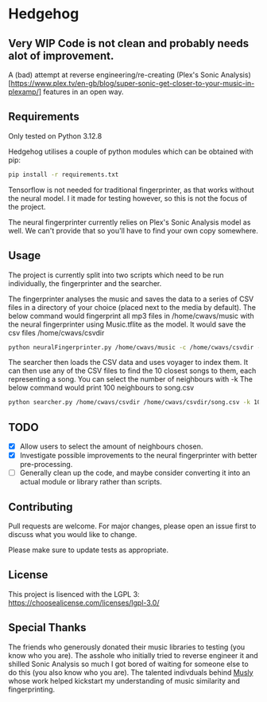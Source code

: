# Hedgehog
## Very WIP Code is not clean and probably needs alot of improvement.

A (bad) attempt at reverse engineering/re-creating (Plex's Sonic Analysis)[https://www.plex.tv/en-gb/blog/super-sonic-get-closer-to-your-music-in-plexamp/] features in an open way.

## Requirements

Only tested on Python 3.12.8

Hedgehog utilises a couple of python modules which can be obtained with pip:

```bash
pip install -r requirements.txt
```

Tensorflow is not needed for traditional fingerprinter, as that works without the neural model. I it made for testing however, so this is not the focus of the project.

The neural fingerprinter currently relies on Plex's Sonic Analysis model as well. We can't provide that so you'll have to find your own copy somewhere.

## Usage

The project is currently split into two scripts which need to be run individually, the fingerprinter and the searcher.

The fingerprinter analyses the music and saves the data to a series of CSV files in a directory of your choice (placed next to the media by default).
The below command would fingerprint all mp3 files in /home/cwavs/music with the neural fingerprinter using Music.tflite as the model. It would save the csv files /home/cwavs/csvdir

```bash
python neuralFingerprinter.py /home/cwavs/music -c /home/cwavs/csvdir -m Music.tflite -f mp3
```

The searcher then loads the CSV data and uses voyager to index them. It can then use any of the CSV files to find the 10 closest songs to them, each representing a song. You can select the number of neighbours with -k
The below command would print 100 neighbours to song.csv

```bash
python searcher.py /home/cwavs/csvdir /home/cwavs/csvdir/song.csv -k 100
```

## TODO

- [X] Allow users to select the amount of neighbours chosen.
- [X] Investigate possible improvements to the neural fingerprinter with better pre-processing.
- [ ] Generally clean up the code, and maybe consider converting it into an actual module or library rather than scripts.

## Contributing

Pull requests are welcome. For major changes, please open an issue first
to discuss what you would like to change.

Please make sure to update tests as appropriate.

## License

This project is lisenced with the LGPL 3: https://choosealicense.com/licenses/lgpl-3.0/

## Special Thanks

The friends who generously donated their music libraries to testing (you know who you are).
The asshole who initially tried to reverse engineer it and shilled Sonic Analysis so much I got bored of waiting for someone else to do this (you also know who you are).
The talented indivduals behind [Musly](https://www.musly.org/) whose work helped kickstart my understanding of music similarity and fingerprinting.
